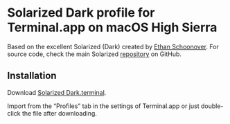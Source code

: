 # Solarized Dark profile for Terminal.app on macOS High Sierra

Based on the excellent Solarized (Dark) created by [Ethan Schoonover](http://ethanschoonover.com/solarized). For source code, check the main Solarized [repository](https://github.com/altercation/solarized/) on GitHub.

## Installation

Download [Solarized Dark.terminal](https://gist.github.com/matijs/808eda8c133d41f9338f89a0077d6b95/raw/fa38d3789a19985440afd0d571b227f7f1818643/Solarized%2520Dark.terminal).

Import from the “Profiles” tab in the settings of Terminal.app or just double-click the file after downloading.